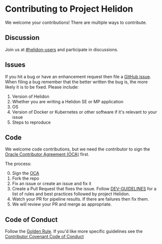 
# Contributing to Project Helidon

We welcome your contributions! There are multiple ways to contribute.

## Discussion

Join us at [#helidon-users](https://slack.helidon.io) and participate in discussions.

## Issues

If you hit a bug or have an enhancement request then file a [GitHub issue](https://github.com/oracle/helidon/issues).
When filing a bug remember that the better written the bug is, the more likely it is
to be fixed. Please include:

1. Version of Helidon
2. Whether you are writing a Helidon SE or MP application
3. OS
4. Version of Docker or Kubernetes or other software if it's relevant to your issue
5. Steps to reproduce

## Code

We welcome code contributions, but we need the contributor to sign the
[Oracle Contributor Agreement (OCA)](https://oca.opensource.oracle.com)
first.

The process:

0. Sign the [OCA](https://oca.opensource.oracle.com)
1. Fork the repo
2. Fix an issue or create an issue and fix it
3. Create a Pull Request that fixes the issue. Follow [DEV-GUIDELINES](DEV-GUIDELINES.md) for a list of rules and best practices followed by project Helidon.
4. Watch your PR for pipeline results. If there are failures then fix them.
5. We will review your PR and merge as appropriate.

## Code of Conduct

Follow the [Golden Rule](https://en.wikipedia.org/wiki/Golden_Rule). If
you'd like more specific guidelines see the
[Contributor Covenant Code of Conduct](https://www.contributor-covenant.org/version/1/4/code-of-conduct.html)

